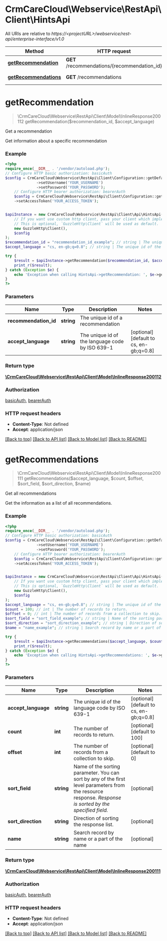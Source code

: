 # CrmCareCloud\Webservice\RestApi\Client\HintsApi

All URIs are relative to *https://&lt;projectURL&gt;/webservice/rest-api/enterprise-interface/v1.0*

Method | HTTP request | Description
------------- | ------------- | -------------
[**getRecommendation**](HintsApi.md#getrecommendation) | **GET** /recommendations/{recommendation_id} | Get a recommendation
[**getRecommendations**](HintsApi.md#getrecommendations) | **GET** /recommendations | Get all recommendations

# **getRecommendation**
> \CrmCareCloud\Webservice\RestApi\Client\Model\InlineResponse200112 getRecommendation($recommendation_id, $accept_language)

Get a recommendation

Get information about a specific recommendation

### Example
```php
<?php
require_once(__DIR__ . '/vendor/autoload.php');
// Configure HTTP basic authorization: basicAuth
$config = CrmCareCloud\Webservice\RestApi\Client\Configuration::getDefaultConfiguration()
              ->setUsername('YOUR_USERNAME')
              ->setPassword('YOUR_PASSWORD');
    // Configure HTTP bearer authorization: bearerAuth
    $config = CrmCareCloud\Webservice\RestApi\Client\Configuration::getDefaultConfiguration()
    ->setAccessToken('YOUR_ACCESS_TOKEN');


$apiInstance = new CrmCareCloud\Webservice\RestApi\Client\Api\HintsApi(
    // If you want use custom http client, pass your client which implements `GuzzleHttp\ClientInterface`.
    // This is optional, `GuzzleHttp\Client` will be used as default.
    new GuzzleHttp\Client(),
    $config
);
$recommendation_id = "recommendation_id_example"; // string | The unique id of a recommendation
$accept_language = "cs, en-gb;q=0.8"; // string | The unique id of the language code by ISO 639-1

try {
    $result = $apiInstance->getRecommendation($recommendation_id, $accept_language);
    print_r($result);
} catch (Exception $e) {
    echo 'Exception when calling HintsApi->getRecommendation: ', $e->getMessage(), PHP_EOL;
}
?>
```

### Parameters

Name | Type | Description  | Notes
------------- | ------------- | ------------- | -------------
 **recommendation_id** | **string**| The unique id of a recommendation |
 **accept_language** | **string**| The unique id of the language code by ISO 639-1 | [optional] [default to cs, en-gb;q&#x3D;0.8]

### Return type

[**\CrmCareCloud\Webservice\RestApi\Client\Model\InlineResponse200112**](../Model/InlineResponse200112.md)

### Authorization

[basicAuth](../../README.md#basicAuth), [bearerAuth](../../README.md#bearerAuth)

### HTTP request headers

 - **Content-Type**: Not defined
 - **Accept**: application/json

[[Back to top]](#) [[Back to API list]](../../README.md#documentation-for-api-endpoints) [[Back to Model list]](../../README.md#documentation-for-models) [[Back to README]](../../README.md)

# **getRecommendations**
> \CrmCareCloud\Webservice\RestApi\Client\Model\InlineResponse200111 getRecommendations($accept_language, $count, $offset, $sort_field, $sort_direction, $name)

Get all recommendations

Get the information as a list of all recommendations.

### Example
```php
<?php
require_once(__DIR__ . '/vendor/autoload.php');
// Configure HTTP basic authorization: basicAuth
$config = CrmCareCloud\Webservice\RestApi\Client\Configuration::getDefaultConfiguration()
              ->setUsername('YOUR_USERNAME')
              ->setPassword('YOUR_PASSWORD');
    // Configure HTTP bearer authorization: bearerAuth
    $config = CrmCareCloud\Webservice\RestApi\Client\Configuration::getDefaultConfiguration()
    ->setAccessToken('YOUR_ACCESS_TOKEN');


$apiInstance = new CrmCareCloud\Webservice\RestApi\Client\Api\HintsApi(
    // If you want use custom http client, pass your client which implements `GuzzleHttp\ClientInterface`.
    // This is optional, `GuzzleHttp\Client` will be used as default.
    new GuzzleHttp\Client(),
    $config
);
$accept_language = "cs, en-gb;q=0.8"; // string | The unique id of the language code by ISO 639-1
$count = 100; // int | The number of records to return.
$offset = 0; // int | The number of records from a collection to skip.
$sort_field = "sort_field_example"; // string | Name of the sorting parameter. You can sort by any of the first level parameters from the resource response. *Response is sorted by the specified field.*
$sort_direction = "sort_direction_example"; // string | Direction of sorting the response list.
$name = "name_example"; // string | Search record by name or a part of the name

try {
    $result = $apiInstance->getRecommendations($accept_language, $count, $offset, $sort_field, $sort_direction, $name);
    print_r($result);
} catch (Exception $e) {
    echo 'Exception when calling HintsApi->getRecommendations: ', $e->getMessage(), PHP_EOL;
}
?>
```

### Parameters

Name | Type | Description  | Notes
------------- | ------------- | ------------- | -------------
 **accept_language** | **string**| The unique id of the language code by ISO 639-1 | [optional] [default to cs, en-gb;q&#x3D;0.8]
 **count** | **int**| The number of records to return. | [optional] [default to 100]
 **offset** | **int**| The number of records from a collection to skip. | [optional] [default to 0]
 **sort_field** | **string**| Name of the sorting parameter. You can sort by any of the first level parameters from the resource response. *Response is sorted by the specified field.* | [optional]
 **sort_direction** | **string**| Direction of sorting the response list. | [optional]
 **name** | **string**| Search record by name or a part of the name | [optional]

### Return type

[**\CrmCareCloud\Webservice\RestApi\Client\Model\InlineResponse200111**](../Model/InlineResponse200111.md)

### Authorization

[basicAuth](../../README.md#basicAuth), [bearerAuth](../../README.md#bearerAuth)

### HTTP request headers

 - **Content-Type**: Not defined
 - **Accept**: application/json

[[Back to top]](#) [[Back to API list]](../../README.md#documentation-for-api-endpoints) [[Back to Model list]](../../README.md#documentation-for-models) [[Back to README]](../../README.md)

